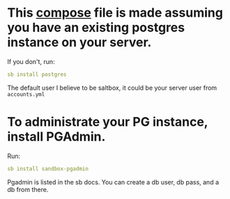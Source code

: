 # This [compose](https://github.com/bad-CHAIR/Saltbox-Compose-Examples/blob/main/Wiki-js/docker-compose.yml) file is made assuming you have an existing postgres instance on your server. 

If you don't, run:

```yaml
sb install postgres
```
The default user I believe to be saltbox, it could be your server user from `accounts.yml`

# To administrate your PG instance, install PGAdmin. 

Run:

```yaml
sb install sandbox-pgadmin
```

Pgadmin is listed in the sb docs. You can create a db user, db pass, and a db from there. 
